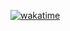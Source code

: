 [![wakatime](https://wakatime.com/badge/user/515a22a0-d121-4d1c-b6bf-6898d8ee19a8.svg)](https://wakatime.com/@515a22a0-d121-4d1c-b6bf-6898d8ee19a8)
